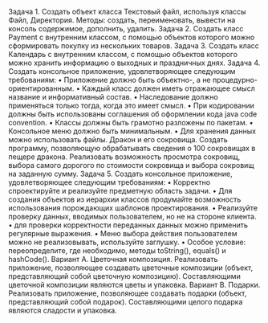 Задача 1. 
Создать объект класса Текстовый файл, используя классы Файл, Директория. Методы: создать, переименовать, 
вывести на консоль содержимое, дополнить, удалить.
Задача 2. 
Создать класс Payment с внутренним классом, с помощью объектов которого можно сформировать покупку из 
нескольких товаров.
Задача 3.
Создать класс Календарь с внутренним классом, с помощью объектов которого можно хранить информацию о 
выходных и праздничных днях.
Задача 4.
Создать консольное приложение, удовлетворяющее следующим требованиям: 
• Приложение должно быть объектно-, а не процедурно-ориентированным. 
• Каждый класс должен иметь отражающее смысл название и информативный состав. 
• Наследование должно применяться только тогда, когда это имеет смысл. 
• При кодировании должны быть использованы соглашения об оформлении кода java code convention. 
• Классы должны быть грамотно разложены по пакетам. 
• Консольное меню должно быть минимальным. 
• Для хранения данных можно использовать файлы.
Дракон и его сокровища.  Создать программу, позволяющую обрабатывать сведения о 100 сокровищах в пещере 
дракона.  Реализовать  возможность  просмотра  сокровищ,  выбора  самого  дорогого  по  стоимости  сокровища  и 
выбора сокровищ на заданную сумму.
Задача 5.
Создать консольное приложение, удовлетворяющее следующим требованиям: 
•  Корректно спроектируйте и реализуйте предметную область задачи. 
•  Для создания объектов из иерархии классов продумайте возможность использования порождающих шаблонов 
проектирования.
•  Реализуйте проверку данных, вводимых пользователем, но не на стороне клиента.
•  для проверки корректности переданных данных можно применить регулярные выражения.
•  Меню выбора действия пользователем можно не реализовывать, используйте заглушку.
•  Особое условие: переопределите, где необходимо, методы toString(), equals() и hashCode().
Вариант A. Цветочная композиция. Реализовать приложение, позволяющее создавать цветочные композиции
(объект, представляющий собой цветочную композицию). Составляющими цветочной композиции являются цветы 
и упаковка.
Вариант B. Подарки. Реализовать приложение, позволяющее создавать подарки (объект, представляющий собой 
подарок). Составляющими целого подарка являются сладости и упаковка.
